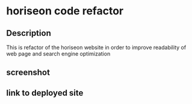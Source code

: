 # horiseon code refactor


## Description 
This is refactor of the horiseon website in order to improve readability of web page and search engine optimization

## screenshot

## link to deployed site
